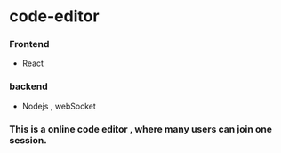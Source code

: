 # code-editor
### Frontend
- React
### backend
- Nodejs , webSocket


### This is a online code editor , where many users can join one session.

